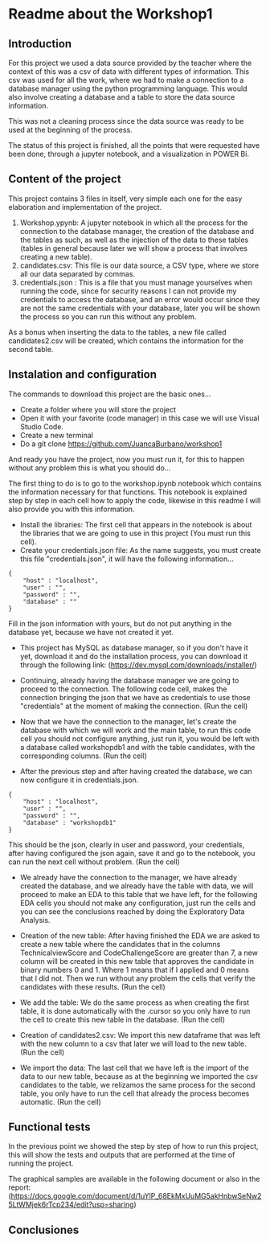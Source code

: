 # Readme about the Workshop1 

## Introduction 

For this project we used a data source provided by the teacher where the context of this was a csv of data with different types of information. This csv was used for all the work, where we had to make a connection to a database manager using the python programming language. This would also involve creating a database and a table to store the data source information.

This was not a cleaning process since the data source was ready to be used at the beginning of the process.

The status of this project is finished, all the points that were requested have been done, through a jupyter notebook, and a visualization in POWER Bi.

## Content of the project

This project contains 3 files in itself, very simple each one for the easy elaboration and implementation of the project.
1. Workshop.ypynb: A jupyter notebook in which all the process for the connection to the database manager, the creation of the database and the tables as such, as well as the injection of the data to these tables (tables in general because later we will show a process that involves creating a new table).
2. candidates.csv: This file is our data source, a CSV type, where we store all our data separated by commas.
3. credentials.json : This is a file that you must manage yourselves when running the code, since for security reasons I can not provide my credentials to access the database, and an error would occur since they are not the same credentials with your database, later you will be shown the process so you can run this without any problem.

As a bonus when inserting the data to the tables, a new file called candidates2.csv will be created, which contains the information for the second table.

## Instalation and configuration

The commands to download this project are the basic ones...

- Create a folder where you will store the project
- Open it with your favorite (code manager) in this case we will use Visual Studio Code.
- Create a new terminal
- Do a git clone https://github.com/JuancaBurbano/workshop1

And ready you have the project, now you must run it, for this to happen without any problem this is what you should do...

The first thing to do is to go to the workshop.ipynb notebook which contains the information necessary for that functions. This notebook is explained step by step in each cell how to apply the code, likewise in this readme I will also provide you with this information.

- Install the libraries: The first cell that appears in the notebook is about the libraries that we are going to use in this project (You must run this cell).
- Create your credentials.json file: As the name suggests, you must create this file "credentials.json", it will have the following information...
```
{
    "host" : "localhost",
    "user" : "",
    "password" : "",
    "database" : ""  
}

```

Fill in the json information with yours, but do not put anything in the database yet, because we have not created it yet.

- This project has MySQL as database manager, so if you don't have it yet, download it and do the installation process, you can download it through the following link: (https://dev.mysql.com/downloads/installer/) 


- Continuing, already having the database manager we are going to proceed to the connection. The following code cell, makes the connection bringing the json that we have as credentials to use those "credentials" at the moment of making the connection.
(Run the cell)

- Now that we have the connection to the manager, let's create the database with which we will work and the main table, to run this code cell you should not configure anything, just run it, you would be left with a database called workshopdb1 and with the table candidates, with the corresponding columns.
(Run the cell)

- After the previous step and after having created the database, we can now configure it in credentials.json.

```
{
    "host" : "localhost",
    "user" : "",
    "password" : "",
    "database" : "workshopdb1"  
}

```
This should be the json, clearly in user and password, your credentials, after having configured the json again, save it and go to the notebook, you can run the next cell without problem.
(Run the cell)

- We already have the connection to the manager, we have already created the database, and we already have the table with data, we will proceed to make an EDA to this table that we have left, for the following EDA cells you should not make any configuration, just run the cells and you can see the conclusions reached by doing the Exploratory Data Analysis.

- Creation of the new table: After having finished the EDA we are asked to create a new table where the candidates that in the columns TechnicalviewScore and CodeChallengeScore are greater than 7, a new column will be created in this new table that approves the candidate in binary numbers 0 and 1. Where 1 means that if I applied and 0 means that I did not. Then we run without any problem the cells that verify the candidates with these results.
(Run the cell)

- We add the table: We do the same process as when creating the first table, it is done automatically with the .cursor so you only have to run the cell to create this new table in the database.
(Run the cell)

- Creation of candidates2.csv: We import this new dataframe that was left with the new column to a csv that later we will load to the new table.
(Run the cell)

- We import the data: The last cell that we have left is the import of the data to our new table, because as at the beginning we imported the csv candidates to the table, we relizamos the same process for the second table, you only have to run the cell that already the process becomes automatic.
(Run the cell)

## Functional tests

In the previous point we showed the step by step of how to run this project, this will show the tests and outputs that are performed at the time of running the project.

The graphical samples are available in the following document or also in the report: (https://docs.google.com/document/d/1uYlP_68EkMxUuMG5akHnbwSeNw25LtWMjek6rTcp234/edit?usp=sharing)
 
## Conclusiones


